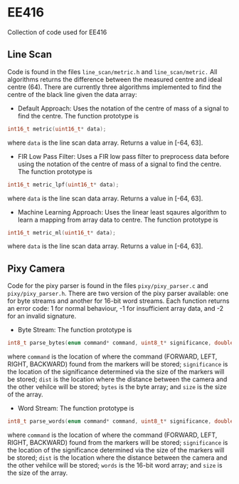 # EE416
Collection of code used for EE416

## Line Scan
Code is found in the files `line_scan/metric.h` and `line_scan/metric.` All algorithms returns the difference between the measured centre and ideal centre (64). There are currently three algorithms implemented to find the centre of the black line given the data array:

* Default Approach:
Uses the notation of the centre of mass of a signal to find the centre. The function prototype is
```c
int16_t metric(uint16_t* data);
```
where `data` is the line scan data array. Returns a value in [-64, 63].

* FIR Low Pass Filter:
Uses a FIR low pass filter to preprocess data before using the notation of the centre of mass of a signal to find the centre. The function prototype is
```c
int16_t metric_lpf(uint16_t* data);
```
where `data` is the line scan data array. Returns a value in [-64, 63].

* Machine Learning Approach:
Uses the linear least sqaures algorithm to learn a mapping from array data to centre. The function prototype is
```c
int16_t metric_ml(uint16_t* data);
```
where `data` is the line scan data array. Returns a value in [-64, 63].

## Pixy Camera
Code for the pixy parser is found in the files `pixy/pixy_parser.c` and `pixy/pixy_parser.h`. There are two version of the pixy parser available: one for byte streams and another for 16-bit word streams. Each function returns an error code: 1 for normal behaviour, -1 for insufficient array data, and -2 for an invalid signature.

* Byte Stream:
The function prototype is
```c
int8_t parse_bytes(enum command* command, uint8_t* significance, double* dist, uint8_t* bytes, uint16_t size);
```
where `command` is the location of where the command (FORWARD, LEFT, RIGHT, BACKWARD) found from the markers will be stored; `significance` is the location of the significance determined via the size of the markers will be stored; `dist` is the location where the distance between the camera and the other vehilce will be stored; `bytes` is the byte array; and `size` is the size of the array.

* Word Stream:
The function prototype is
```c
int8_t parse_words(enum command* command, uint8_t* significance, double* dist, uint8_t* words, uint16_t size);
```
where `command` is the location of where the command (FORWARD, LEFT, RIGHT, BACKWARD) found from the markers will be stored; `significance` is the location of the significance determined via the size of the markers will be stored; `dist` is the location where the distance between the camera and the other vehilce will be stored; `words` is the 16-bit word array; and `size` is the size of the array.
